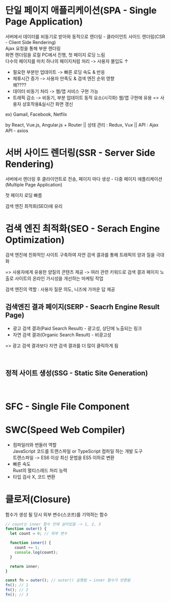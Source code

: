 <h1>단일 페이지 애플리케이션(SPA - Single Page Application)</h1>
서버에서 데이터를 비동기로 받아와 동적으로 렌더링 - 클라이언트 사이드 렌더링(CSR - Client Side Rendering)<br>
Ajax 요청을 통해 부분 렌더링<br>
화면 렌더링을 로컬 PC에서 진행, 첫 페이지 로딩 느림<br>
다수의 페이지를 마치 하나의 페이지처럼 처리 -> 사용자 몰입도 ↑<br>
<ul>
  <li>필요한 부분만 업데이트 -> 빠른 로딩 속도 & 반응</li>  
  <li>체류시간 증가 -> 사용자 만족도 & 검색 엔진 순위 영향</li> 왜????<br>
  <li>데이터 비동기 처리 -> 웹/앱 서비스 구현 가능</li>  
  <li>트래픽 감소 -> 비동기, 부분 업데이트 동적 요소(시각화) 웹/앱 구현에 유용 => 사용자 상호작용&실시간 화면 갱신</li>
</ul>
<p>ex) Gamail, Facebook, Netfilx</p>
<p>by React, Vue.js, Angular.js + Router || 상태 관리 : Redux, Vux || API : Ajax API - axios</p>

<h1>서버 사이드 렌더링(SSR - Server Side Rendering)</h1>
<p>서버에서 렌더링 후 클라이언트로 전송, 페이지 마다 생성 - 다중 페이지 애플리케이션(Multiple Page Application)</p>
<p>첫 페이지 로딩 빠름</p>
<p>검색 엔진 최적회(SEO)에 유리</p>

<h1>검색 엔진 최적화(SEO - Serach Engine Optimization)</h1>
<p>검색 엔진에 친화적인 사이트 구축하여 자연 검색 결과를 통해 트래픽의 양과 질을 극대화</p>
=> 사용자에게 유용한 양질의 콘텐츠 제공 -> 여러 관련 키워드로 검색 결과 페이지 노출로 사이트의 온라인 가시성을 개선하는 마케팅 작업
<p>검색 엔진의 역할 : 사용자 질문 의도, 니즈에 가까운 답 제공</p>

<h2>검색엔진 결과 페이지(SERP - Seacrh Engine Result Page)</h2>
<uL>
  <li>광고 검색 결과(Paid Search Result) - 광고성, 상단에 노출되는 링크</li>
  <li>자연 검색 결과(Organic Search Result) - 비광고성</li>
</uL>
=> 광고 검색 결과보다 자연 검색 결과를 더 많이 클릭하게 됨
<p></p>
<p></p>
<p></p>
<br>
<h2>정적 사이트 생성(SSG - Static Site Generation)</h2>
<br>
<h1>SFC - Single File Component</h1>

<h1>SWC(Speed Web Compiler)</h1>
<ul>
  <li>컴파일러와 번들러 역할</li>
  JavaScript 코드를 트랜스파일 or TypeScript 컴파일 하는 개발 도구<br>
  트랜스파일 -> ES6 이상 최신 문법을 ES5 이하로 변환
  <li>빠른 속도</li>
  Rust의 멀티스레드 처리 능력
  <li>타입 검사 X, 코드 변환</li>
</ul>

<h1>클로저(Closure)</h1>
함수가 생성 될 당시 외부 변수(스코프)를 기억하는 함수

```js
// count는 inner 함수 안에 살아있음 -> 1, 2, 3
function outer() {
  let count = 0; // 외부 변수

  function inner() {
    count += 1;
    console.log(count);
  }

  return inner;
}

const fn = outer(); // outer() 실행됨 → inner 함수가 반환됨
fn(); // 1
fn(); // 2
fn(); // 3
```
